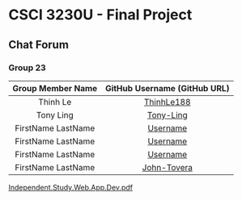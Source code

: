 # CSCI 3230U - Final Project

## Chat Forum

### Group 23

| Group Member Name  |        GitHub Username (GitHub URL)              |
| :----------------: | :-----------------------------------------:      |
|      Thinh Le      | [ThinhLe188](https://github.com/ThinhLe188)      |
|      Tony Ling     | [Tony-Ling](https://github.com/Tony-Ling)        |
| FirstName LastName |       [Username](https://github.com/)            |
| FirstName LastName |       [Username](https://github.com/)            |
| FirstName LastName |       [Username](https://github.com/)            |
| FirstName LastName | [John-Tovera](https://github.com/John-Tovera)    |


[Independent.Study.Web.App.Dev.pdf](https://github.com/ThinhLe188/csci3230u_chat-forum/files/8577691/Independent.Study.Web.App.Dev.pdf)
